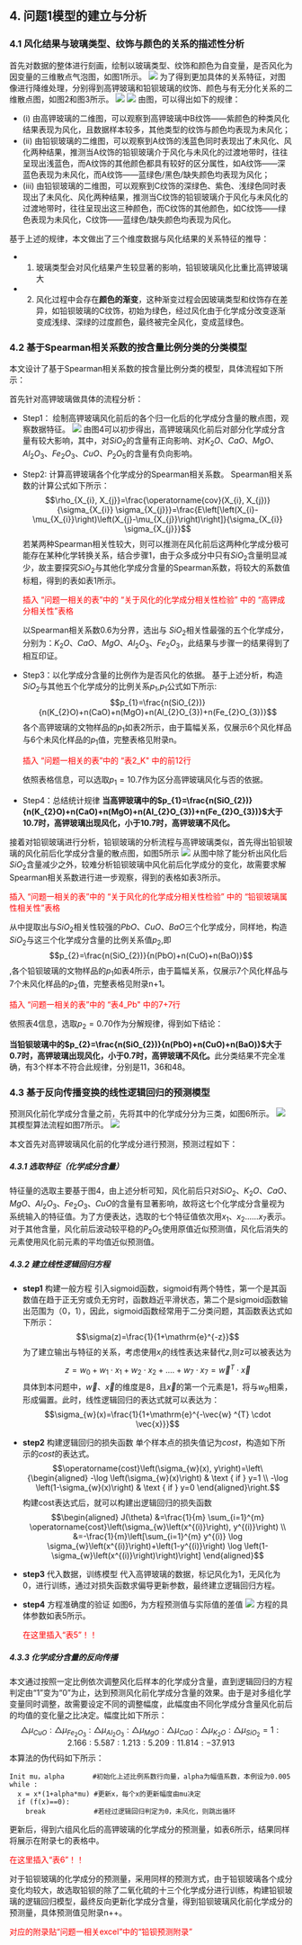 <style>
    .red{
        color:red;
    }
</style>


## 4. 问题1模型的建立与分析

### 4.1 风化结果与玻璃类型、纹饰与颜色的关系的描述性分析

首先对数据的整体进行刻画，绘制以玻璃类型、纹饰和颜色为自变量，是否风化为因变量的三维散点气泡图，如图1所示。
![](../graph/P13D/yuansu3d.png)
为了得到更加具体的关系特征，对图像进行降维处理，分别得到高钾玻璃和铅钡玻璃的纹饰、颜色与有无分化关系的二维散点图，如图2和图3所示。
![](../graph/P13Dgai/leixing12.png)
![](../graph/P13Dgai/leixing.png)
由图，可以得出如下的规律：
+ (i) 由高钾玻璃的二维图，可以观察到高钾玻璃中B纹饰——紫颜色的种类风化结果表现为风化，且数据样本较多，其他类型的纹饰与颜色均表现为未风化；
+ (ii) 由铅钡玻璃的二维图，可以观察到A纹饰的浅蓝色同时表现出了未风化、风化两种结果，推测当A纹饰的铅钡玻璃介于风化与未风化的过渡地带时，往往呈现出浅蓝色，而A纹饰的其他颜色都具有较好的区分属性，如A纹饰——深蓝色表现为未风化，而A纹饰——蓝绿色/黑色/缺失颜色均表现为风化；
+ (iii) 由铅钡玻璃的二维图，可以观察到C纹饰的深绿色、紫色、浅绿色同时表现出了未风化、风化两种结果，推测当C纹饰的铅钡玻璃介于风化与未风化的过渡地带时，往往呈现出这三种颜色，而C纹饰的其他颜色，如C纹饰——绿色表现为未风化，C纹饰——蓝绿色/缺失颜色均表现为风化。

基于上述的规律，本文做出了三个维度数据与风化结果的关系特征的推导：
+ 1. 玻璃类型会对风化结果产生较显著的影响，铅钡玻璃风化比重比高钾玻璃大
+ 2. 风化过程中会存在<b>颜色的渐变</b>，这种渐变过程会因玻璃类型和纹饰存在差异，如铅钡玻璃的C纹饰，初始为绿色，经过风化由于化学成分改变逐渐变成浅绿、深绿的过度颜色，最终被完全风化，变成蓝绿色。


### 4.2 基于Spearman相关系数的按含量比例分类的分类模型

本文设计了基于Spearman相关系数的按含量比例分类的模型，具体流程如下所示：

首先针对高钾玻璃做具体的流程分析：
+ Step1： 绘制高钾玻璃风化前后的各个归一化后的化学成分含量的散点图，观察数据特征。
  ![](../graph/q1/q1_2_ka.png)
  由图4可以初步得出，高钾玻璃风化前后对部分化学成分含量有较大影响，其中，对$SiO_{2}$的含量有正向影响、对$K_{2}O$、$CaO$、$MgO$、$Al_{2}O_{3}$、$Fe_{2}O_{3}$、$CuO$、$P_{2}O_{5}$的含量有负向影响。

+ Step2: 计算高钾玻璃各个化学成分的Spearman相关系数。
  Spearman相关系数的计算公式如下所示：
  $$\rho_{X_{i}, X_{j}}=\frac{\operatorname{cov}(X_{i}, X_{j})}{\sigma_{X_{i}} \sigma_{X_{j}}}=\frac{E\left[\left(X_{i}-\mu_{X_{i}}\right)\left(X_{j}-\mu_{X_{j}}\right)\right]}{\sigma_{X_{i}} \sigma_{X_{j}}}$$
  若某两种Spearman相关性较大，则可以推测在风化前后这两种化学成分极可能存在某种化学转换关系，结合步骤1，由于众多成分中只有$SiO_{2}$含量明显减少，故主要探究$SiO_{2}$与其他化学成分含量的Spearman系数，将较大的系数值标粗，得到的表如表1所示。

    <p class=red>插入 “问题一相关的表”中的 “关于风化的化学成分相关性检验” 中的 “高钾成分相关性”表格 </p>

  以Spearman相关系数0.6为分界，选出与 $SiO_{2}$相关性最强的五个化学成分，分别为：$K_{2}O$、$CaO$、$MgO$、$Al_{2}O_{3}$、$Fe_{2}O_{3}$，此结果与步骤一的结果得到了相互印证。

+ Step3：以化学成分含量的比例作为是否风化的依据。
  基于上述分析，构造$SiO_{2}$与其他五个化学成分的比例关系$p_{1}$,$p_{1}$公式如下所示: 
  $$p_{1}=\frac{n(SiO_{2})}{n(K_{2}O)+n(CaO)+n(MgO)+n(Al_{2}O_{3})+n(Fe_{2}O_{3})}$$
  各个高钾玻璃的文物样品的$p_{1}$如表2所示，由于篇幅关系，仅展示6个风化样品与6个未风化样品的$p_{1}$值，完整表格见附录n。

  <p class=red>插入 “问题一相关的表”中的 “表2_K" 中的前12行 </p>

  依照表格信息，可以选取$p_{1}=10.7$作为区分高钾玻璃风化与否的依据。

 + Step4：总结统计规律
  <b>当高钾玻璃中的$p_{1}=\frac{n(SiO_{2})}{n(K_{2}O)+n(CaO)+n(MgO)+n(Al_{2}O_{3})+n(Fe_{2}O_{3})}$大于10.7时，高钾玻璃出现风化，小于10.7时，高钾玻璃不风化。</b>

  接着对铅钡玻璃进行分析，铅钡玻璃的分析流程与高钾玻璃类似，首先得出铅钡玻璃的风化前后化学成分含量的散点图，如图5所示
  ![](../graph/q1/q1_2_pb.png)
  从图中除了能分析出风化后$SiO_{2}$含量减少之外，较难分析铅钡玻璃中风化前后化学成分的变化，故需要求解Spearman相关系数进行进一步观察，得到的表格如表3所示。

   <p class=red>插入 “问题一相关的表”中的 “关于风化的化学成分相关性检验” 中的 “铅钡玻璃属性相关性”表格 </p>

   从中提取出与$SiO_{2}$相关性较强的$PbO$、$CuO$、$BaO$三个化学成分，同样地，构造$SiO_{2}$与这三个化学成分含量的比例关系值$p_{2}$,即
   $$p_{2}=\frac{n(SiO_{2})}{n(PbO)+n(CuO)+n(BaO)}$$,各个铅钡玻璃的文物样品的$p_{1}$如表4所示，由于篇幅关系，仅展示7个风化样品与7个未风化样品的$p_{2}$值，完整表格见附录n+1。

   <p class=red>插入 “问题一相关的表”中的 “表4_Pb" 中的7+7行 </p>

   依照表4信息，选取$p_{2}=0.70$作为分解规律，得到如下结论：

   <b>当铅钡玻璃中的$p_{2}=\frac{n(SiO_{2})}{n(PbO)+n(CuO)+n(BaO)}$大于0.7时，高钾玻璃出现风化，小于0.7时，高钾玻璃不风化。</b>此分类结果不完全准确，有3个样本不符合此规律，分别是11，36和48。

### 4.3 基于反向传播变换的线性逻辑回归的预测模型

  预测风化前化学成分含量之前，先将其中的化学成分分为三类，如图6所示。
  ![](../graph/q1/化学成分含量.png)
  其模型算法流程如图7所示。
  ![](../graph/q1/%E6%88%90%E5%88%86%E9%80%89%E5%8F%96%E6%B5%81%E7%A8%8B%E5%9B%BE.png)

  本文首先对高钾玻璃风化前的化学成分进行预测，预测过程如下：
##### 4.3.1 选取特征（化学成分含量）
  特征量的选取主要基于图4，由上述分析可知，风化前后只对$SiO_{2}$、$K_{2}O$、$CaO$、$MgO$、$Al_{2}O_{3}$、$Fe_{2}O_{3}$、$CuO$的含量有显著影响，故将这七个化学成分含量视为系统输入的特征值。为了方便表达，选取的七个特征值依次用$x_{1}$、$x_{2}$......$x_{7}$表示。
  对于其他含量，风化前后波动较平稳的$P_{2}O_{5}$使用原值近似预测值，风化后消失的元素使用风化前元素的平均值近似预测值。
  

##### 4.3.2 建立线性逻辑回归方程
   + <b>step1</b> 构建一般方程
  引入sigmoid函数，sigmoid有两个特性，第一个是其函数值在趋于正无穷或负无穷时，函数趋近平滑状态，第二个是sigmoid函数输出范围为（0，1），因此，sigmoid函数经常用于二分类问题，其函数表达式如下所示：
  $$\sigma(z)=\frac{1}{1+\mathrm{e}^{-z}}$$
  为了建立输出与特征的关系，考虑使用$x_{i}$的线性表达来替代$z$,则z可以被表达为
  $$z=w_{0}+w_{1}\cdot x_{1} + w_{2}\cdot x_{2}+....+w_{7} \cdot x_{7} = \vec{w} ^{T} \cdot \vec{x}$$
  具体到本问题中，$\vec{w}$、$\vec{x}$的维度是8，且$\vec{x}$的第一个元素是1，将与$w_{0}$相乘，形成偏置。此时，线性逻辑回归的表达式就可以表达为：
  $$\sigma_{w}(x)=\frac{1}{1+\mathrm{e}^{-\vec{w} ^{T} \cdot \vec{x}}}$$
 + <b>step2</b> 构建逻辑回归的损失函数
  单个样本点的损失值记为$cost$，构造如下所示的$cost$的表达式。
  $$\operatorname{cost}\left(\sigma_{w}(x), y\right)=\left\{\begin{aligned}
-\log \left(\sigma_{w}(x)\right) & \text { if } y=1 \\
-\log \left(1-\sigma_{w}(x)\right) & \text { if } y=0
\end{aligned}\right.$$
  构建cost表达式后，就可以构建出逻辑回归的损失函数
  $$\begin{aligned}
J(\theta) &=\frac{1}{m} \sum_{i=1}^{m} \operatorname{cost}\left(\sigma_{w}\left(x^{(i)}\right), y^{(i)}\right) \\
&=-\frac{1}{m}\left[\sum_{i=1}^{m} y^{(i)} \log \sigma_{w}\left(x^{(i)}\right)+\left(1-y^{(i)}\right) \log \left(1-\sigma_{w}\left(x^{(i)}\right)\right)\right]
\end{aligned}$$
+ <b>step3</b> 代入数据，训练模型
  代入高钾玻璃的数据，标记风化为1，无风化为0，进行训练，通过对损失函数求偏导更新参数，最终建立逻辑回归方程。
+ <b>step4</b> 方程准确度的验证
  如图6，为方程预测值与实际值的差值
  ![](../graph/q1/q1_3_k.png)
  方程的具体参数如表5所示。
  
  <p class=red>在这里插入“表5”！！</p>

##### 4.3.3 化学成分含量的反向传播
  本文通过按照一定比例依次调整风化后样本的化学成分含量，直到逻辑回归的方程判定由“1”变为“0”为止，达到预测风化前化学成分含量的效果。由于是对多组化学变量同时调整，故需要设定不同的调整幅度，此幅度由不同化学成分含量风化前后的均值的变化量之比决定。幅度比如下所示：
  $$\bigtriangleup \mu_{CuO}:\bigtriangleup \mu_{Fe_{2}O_{3}}:\bigtriangleup \mu_{Al_{2}O_{3}}:\bigtriangleup \mu_{MgO}:\bigtriangleup \mu_{CaO}:\bigtriangleup \mu_{K_{2}O}:\bigtriangleup \mu_{SiO_{2}}=1:2.166:5.587:1.213:5.209:11.814:-37.913$$
  本算法的伪代码如下所示：
  ```
  Init mu，alpha       #初始化上述比例系数行向量，alpha为幅值系数，本例设为0.005
  while :
    x = x*(1+alpha*mu) #更新x，每个x的更新幅度由mu决定
    if (f(x)==0):
      break            #若经过逻辑回归判定为0，未风化，则跳出循环
  ```
  更新后，得到六组风化后的高钾玻璃的化学成分的预测量，如表6所示，结果同样将展示在附录七的表格中。

  <p class=red>在这里插入“表6”！！</p>

对于铅钡玻璃的化学成分的预测量，采用同样的预测方式，由于铅钡玻璃各个成分变化均较大，故选取铅钡的除了二氧化硫的十三个化学成分进行训练，构建铅钡玻璃的逻辑回归模型，最终反向更新化学成分含量，得到铅钡玻璃风化前化学成分的预测量，具体预测值见附录n++。

<p class=red>对应的附录贴“问题一相关excel”中的“铅钡预测附录”</p>
  




  
